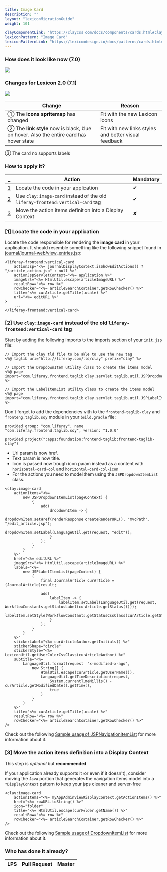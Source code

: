 ```yaml
---
title: Image Card
description: ""
layout: "lexiconMigrationGuide"
weight: 101

clayComponentLink: "https://claycss.com/docs/components/cards.html#clay-image-card"
lexiconPattern: "Image Card"
lexiconPatternLink: "https://lexicondesign.io/docs/patterns/cards.html#image-card"
---
```


<article id="before-after">

### How does it look like now (7.0)

<img class="img img-thumbnail" src="/images/lexiconMigration/image_card_old.png">

### Changes for Lexicon 2.0 (7.1)

<img class="img img-thumbnail" src="/images/lexiconMigration/image_card_new.png">

Change | Reason
--- | ---
① The **icons spritemap** has changed | Fit with the new Lexicon icons
② The **link style** now is black, blue on hover. Also the entire card has hover state | Fit with new links styles and better visual feedback
③ The card no supports labels

</article>

<article id="steps">

### How to apply it?

_ | Action | Mandatory
--- | --- | ---
[1](#step-1) | Locate the code in your application | ✔
[2](#step-2) | Use `clay:image-card` instead of the old `liferay-frontend:vertical-card` tag | ✔
[3](#step-3) | Move the action items definition into a Display Context | ✘

### [1] Locate the code in your application <a id="step-1"></a>

Locate the code responsible for rendering the **image card** in your application. It should resemble something like the following snippet found in [journal/journal-web/view_entries.jsp](https://github.com/liferay/liferay-portal/blob/master/modules/apps/web-experience/journal/journal-web/src/main/resources/META-INF/resources/view_entries.jsp#L140):

```text/html
<liferay-frontend:vertical-card
	actionJsp='<%= journalDisplayContext.isShowEditActions() ? "/article_action.jsp" : null %>'
	actionJspServletContext="<%= application %>"
	imageUrl="<%= HtmlUtil.escape(articleImageURL) %>"
	resultRow="<%= row %>"
	rowChecker="<%= articleSearchContainer.getRowChecker() %>"
	title="<%= curArticle.getTitle(locale) %>"
	url="<%= editURL %>"
>
	...
</liferay-frontend:vertical-card>
```

### [2] Use `clay:image-card` instead of the old `liferay-frontend:vertical-card` tag <a id="step-2"></a>

Start by adding the following imports to the imports section of your `init.jsp` file:

```text/html
// Import the clay tld file to be able to use the new tag
<%@ taglib uri="http://liferay.com/tld/clay" prefix="clay" %>

// Import the DropdownItem utility class to create the items model
<%@ page import="com.liferay.frontend.taglib.clay.servlet.taglib.util.JSPDropdownItemList" %>

// Import the LabelItemList utility class to create the items model
<%@ page import="com.liferay.frontend.taglib.clay.servlet.taglib.util.JSPLabelItemList" %>
```

Don't forget to add the dependencies with to the `frontend-taglib-clay` and `fronteng.taglib.soy` module in your `build.gradle` file:

```text/html
provided group: "com.liferay", name: "com.liferay.frontend.taglib.soy", version: "1.0.0"

provided project(":apps:foundation:frontend-taglib:frontend-taglib-clay")
```

- Url param is now href.
- Text param is now title.
- Icon is passed now trough icon param instead as a content with `horizontal-card-col` and `horizontal-card-col-icon`
- For the actions you need to model them using the `JSPDropdownItemList` class.

```text/html
<clay:image-card
	actionItems="<%=
		new JSPDropdownItemList(pageContext) {
			{
				add(
					dropdownItem -> {
						dropdownItem.setHref(renderResponse.createRenderURL(), "mvcPath", "/edit_article.jsp");
						dropdownItem.setLabel(LanguageUtil.get(request, "edit"));
					}
				);
			}
		}
	%>"
	href="<%= editURL %>"
	imageSrc="<%= HtmlUtil.escape(articleImageURL) %>"
	labels="<%=
		new JSPLabelItemList(pageContext) {
			{
				final JournalArticle curArticle = (JournalArticle)result;

				add(
					labelItem -> {
						labelItem.setLabel(LanguageUtil.get(request, WorkflowConstants.getStatusLabel(curArticle.getStatus())));
						labelItem.setStyle(WorkflowConstants.getStatusCssClass(curArticle.getStatus()));
					}
				);
			}
		}
	%>"
	stickerLabel="<%= curArticleAuthor.getInitials() %>"
	stickerShape="circle"
	stickerStyle="<%= LexiconUtil.getUserColorCssClass(curArticleAuthor) %>"
	subtitle="<%=
		LanguageUtil.format(request, "x-modified-x-ago",
			new String[] {
				HtmlUtil.escape(curArticle.getUserName()),
				LanguageUtil.getTimeDescription(request,
					System.currentTimeMillis() - curArticle.getModifiedDate().getTime(),
					true
				)
			}
		)
	%>"
	title="<%= curArticle.getTitle(locale) %>"
	resultRow="<%= row %>"
	rowChecker="<%= articleSearchContainer.getRowChecker() %>"
/>
```

Check out the following [Sample usage of JSPNavigationItemList](https://github.com/liferay/liferay-portal/commit/1ab9c006c750052f5c1c7df7072aab961b89966c) for more information about it.

### [3] Move the action items definition into a Display Context <a id="step-3"></a>

<div class="alert alert-info">This step is <em>optional</em> but <strong>recommended</strong></div>

If your application already supports it (or even if it doesn't), consider moving the `Java` portion that generates the navigation items model into a `*DisplayContext` pattern to keep your jsps cleaner and server-free

```text/html
<clay:image-card
	actionItems="<%= myAppAdminViewDisplayContext.getActionItems() %>"
	href="<%= rowURL.toString() %>"
	icon="folder"
	title="<%= HtmlUtil.escape(curFolder.getName()) %>"
	resultRow="<%= row %>"
	rowChecker="<%= articleSearchContainer.getRowChecker() %>"
/>
```

Check out the following [Sample usage of DropdownItemList](https://github.com/brianchandotcom/liferay-portal/pull/55548/commits/564cd7d6579bd9230bd9b999ef12e4eb21e38501) for more information about it.

</article>

<article id="who-has-it-ready">

### Who has done it already?

LPS | Pull Request | Master
--- | --- | ---

</article>
